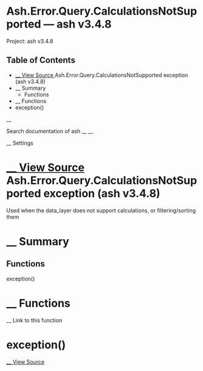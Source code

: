 # Ash.Error.Query.CalculationsNotSupported — ash v3.4.8

Project: ash v3.4.8

## Table of Contents

- [ __ View Source ](external_link) Ash.Error.Query.CalculationsNotSupported exception (ash v3.4.8)
- __ Summary
  - Functions
- __ Functions
- exception()

__

Search documentation of ash __ __

__ Settings

#  [ __ View Source ](external_link) Ash.Error.Query.CalculationsNotSupported exception (ash v3.4.8)

Used when the data_layer does not support calculations, or filtering/sorting them

#  __ Summary

##  Functions

exception()

#  __ Functions

__ Link to this function

# exception()

[ __ View Source ](external_link)
